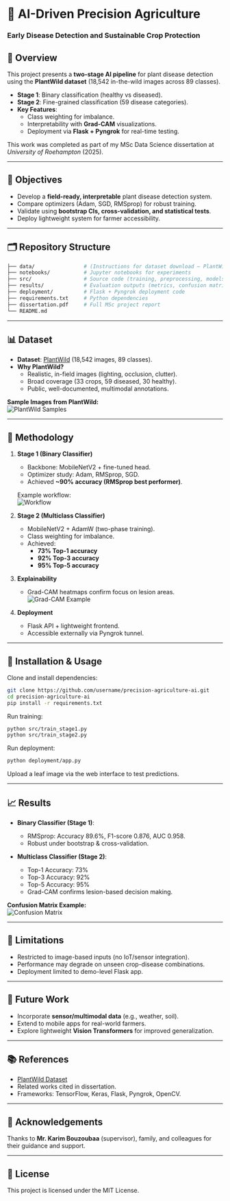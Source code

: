 # 🌱 AI-Driven Precision Agriculture
### Early Disease Detection and Sustainable Crop Protection

## 📖 Overview
This project presents a **two-stage AI pipeline** for plant disease detection using the **PlantWild dataset** (18,542 in-the-wild images across 89 classes).

- **Stage 1**: Binary classification (healthy vs diseased).  
- **Stage 2**: Fine-grained classification (59 disease categories).  
- **Key Features**:  
  - Class weighting for imbalance.  
  - Interpretability with **Grad-CAM** visualizations.  
  - Deployment via **Flask + Pyngrok** for real-time testing.  

This work was completed as part of my MSc Data Science dissertation at *University of Roehampton* (2025).  

---

## 🎯 Objectives
- Develop a **field-ready, interpretable** plant disease detection system.  
- Compare optimizers (Adam, SGD, RMSprop) for robust training.  
- Validate using **bootstrap CIs, cross-validation, and statistical tests**.  
- Deploy lightweight system for farmer accessibility.  

---

## 🗂️ Repository Structure
```bash
├── data/                # (Instructions for dataset download – PlantWild)
├── notebooks/           # Jupyter notebooks for experiments
├── src/                 # Source code (training, preprocessing, models, Grad-CAM)
├── results/             # Evaluation outputs (metrics, confusion matrices, Grad-CAM)
├── deployment/          # Flask + Pyngrok deployment code
├── requirements.txt     # Python dependencies
├── dissertation.pdf     # Full MSc project report
└── README.md
```

---

## 📊 Dataset
- **Dataset**: [PlantWild](https://plant.id/plantwild) (18,542 images, 89 classes).  
- **Why PlantWild?**  
  - Realistic, in-field images (lighting, occlusion, clutter).  
  - Broad coverage (33 crops, 59 diseased, 30 healthy).  
  - Public, well-documented, multimodal annotations.  

**Sample Images from PlantWild:**  
![PlantWild Samples](figures/figure_2.png)  

---

## 🔬 Methodology
1. **Stage 1 (Binary Classifier)**  
   - Backbone: MobileNetV2 + fine-tuned head.  
   - Optimizer study: Adam, RMSprop, SGD.  
   - Achieved **~90% accuracy (RMSprop best performer)**.  

   Example workflow:  
   ![Workflow](figures/figure_1.png)  

2. **Stage 2 (Multiclass Classifier)**  
   - MobileNetV2 + AdamW (two-phase training).  
   - Class weighting for imbalance.  
   - Achieved:  
     - **73% Top-1 accuracy**  
     - **92% Top-3 accuracy**  
     - **95% Top-5 accuracy**  

3. **Explainability**  
   - Grad-CAM heatmaps confirm focus on lesion areas.  
   ![Grad-CAM Example](figures/figure_8.png)  

4. **Deployment**  
   - Flask API + lightweight frontend.  
   - Accessible externally via Pyngrok tunnel.  

---

## 🚀 Installation & Usage
Clone and install dependencies:  
```bash
git clone https://github.com/username/precision-agriculture-ai.git
cd precision-agriculture-ai
pip install -r requirements.txt
```

Run training:  
```bash
python src/train_stage1.py
python src/train_stage2.py
```

Run deployment:  
```bash
python deployment/app.py
```

Upload a leaf image via the web interface to test predictions.  

---

## 📈 Results
- **Binary Classifier (Stage 1)**:  
  - RMSprop: Accuracy 89.6%, F1-score 0.876, AUC 0.958.  
  - Robust under bootstrap & cross-validation.  

- **Multiclass Classifier (Stage 2)**:  
  - Top-1 Accuracy: 73%  
  - Top-3 Accuracy: 92%  
  - Top-5 Accuracy: 95%  
  - Grad-CAM confirms lesion-based decision making.  

**Confusion Matrix Example:**  
![Confusion Matrix](figures/figure_15.png)  

---

## 🧩 Limitations
- Restricted to image-based inputs (no IoT/sensor integration).  
- Performance may degrade on unseen crop-disease combinations.  
- Deployment limited to demo-level Flask app.  

---

## 🔮 Future Work
- Incorporate **sensor/multimodal data** (e.g., weather, soil).  
- Extend to mobile apps for real-world farmers.  
- Explore lightweight **Vision Transformers** for improved generalization.  

---

## 📚 References
- [PlantWild Dataset](https://plant.id/plantwild)  
- Related works cited in dissertation.  
- Frameworks: TensorFlow, Keras, Flask, Pyngrok, OpenCV.  

---

## 🙏 Acknowledgements
Thanks to **Mr. Karim Bouzoubaa** (supervisor), family, and colleagues for their guidance and support.  

---

## 📜 License
This project is licensed under the MIT License.  

